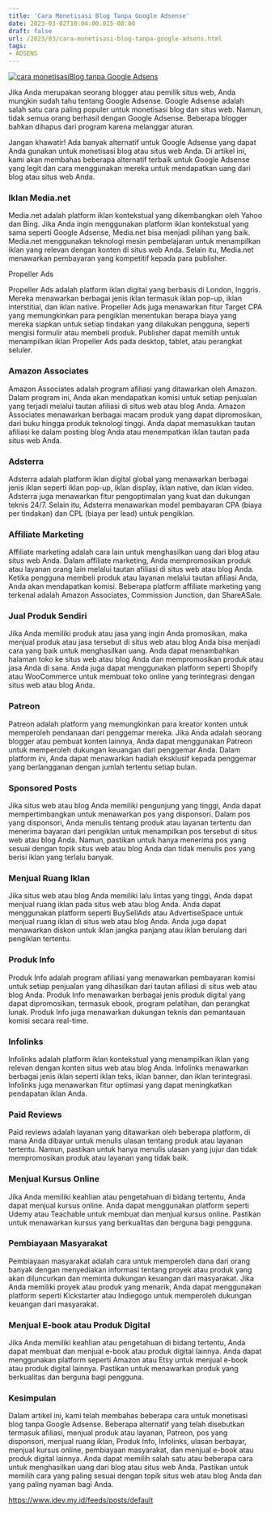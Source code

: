 ```yaml
---
title: 'Cara Monetisasi Blog Tanpa Google Adsense'
date: 2023-03-02T10:04:00.015-08:00
draft: false
url: /2023/03/cara-monetisasi-blog-tanpa-google-adsens.html
tags: 
- ADSENS
---
```


[![cara monetisasiBlog tanpa Google Adsens](https://blogger.googleusercontent.com/img/b/R29vZ2xl/AVvXsEhzl0t8WQeMD1Rs4z39QREU7klDF5XSSX2X_kIf0sdYzBFZ4E_F9vnzb6v5T98E1Vz-QDYOqn0i0pUUhMal7zLfKjJnxHvJMGpuEmY3W25dfBio0bPiLFKOUoIBA_Mh8qm7XwiVC70XvfdAC4Xj5_ApOBTn7Jn54AXwglbFg8Tlo939FvWo475HwtD3JQ/w640-h336/cara%20monetisasiBlog%20tanpa%20Google%20Adsens.webp)](https://blogger.googleusercontent.com/img/b/R29vZ2xl/AVvXsEhzl0t8WQeMD1Rs4z39QREU7klDF5XSSX2X_kIf0sdYzBFZ4E_F9vnzb6v5T98E1Vz-QDYOqn0i0pUUhMal7zLfKjJnxHvJMGpuEmY3W25dfBio0bPiLFKOUoIBA_Mh8qm7XwiVC70XvfdAC4Xj5_ApOBTn7Jn54AXwglbFg8Tlo939FvWo475HwtD3JQ/s1200/cara%20monetisasiBlog%20tanpa%20Google%20Adsens.webp)

  
Jika Anda merupakan seorang blogger atau pemilik situs web, Anda mungkin sudah tahu tentang Google Adsense. Google Adsense adalah salah satu cara paling populer untuk monetisasi blog dan situs web. Namun, tidak semua orang berhasil dengan Google Adsense. Beberapa blogger bahkan dihapus dari program karena melanggar aturan.

Jangan khawatir! Ada banyak alternatif untuk Google Adsense yang dapat Anda gunakan untuk monetisasi blog atau situs web Anda. Di artikel ini, kami akan membahas beberapa alternatif terbaik untuk Google Adsense yang legit dan cara menggunakan mereka untuk mendapatkan uang dari blog atau situs web Anda.

### Iklan Media.net

Media.net adalah platform iklan kontekstual yang dikembangkan oleh Yahoo dan Bing. Jika Anda ingin menggunakan platform iklan kontekstual yang sama seperti Google Adsense, Media.net bisa menjadi pilihan yang baik. Media.net menggunakan teknologi mesin pembelajaran untuk menampilkan iklan yang relevan dengan konten di situs web Anda. Selain itu, Media.net menawarkan pembayaran yang kompetitif kepada para publisher.

  

Propeller Ads

Propeller Ads adalah platform iklan digital yang berbasis di London, Inggris. Mereka menawarkan berbagai jenis iklan termasuk iklan pop-up, iklan interstitial, dan iklan native. Propeller Ads juga menawarkan fitur Target CPA yang memungkinkan para pengiklan menentukan berapa biaya yang mereka siapkan untuk setiap tindakan yang dilakukan pengguna, seperti mengisi formulir atau membeli produk. Publisher dapat memilih untuk menampilkan iklan Propeller Ads pada desktop, tablet, atau perangkat seluler.

  

### Amazon Associates

Amazon Associates adalah program afiliasi yang ditawarkan oleh Amazon. Dalam program ini, Anda akan mendapatkan komisi untuk setiap penjualan yang terjadi melalui tautan afiliasi di situs web atau blog Anda. Amazon Associates menawarkan berbagai macam produk yang dapat dipromosikan, dari buku hingga produk teknologi tinggi. Anda dapat memasukkan tautan afiliasi ke dalam posting blog Anda atau menempatkan iklan tautan pada situs web Anda.

  

### Adsterra

Adsterra adalah platform iklan digital global yang menawarkan berbagai jenis iklan seperti iklan pop-up, iklan display, iklan native, dan iklan video. Adsterra juga menawarkan fitur pengoptimalan yang kuat dan dukungan teknis 24/7. Selain itu, Adsterra menawarkan model pembayaran CPA (biaya per tindakan) dan CPL (biaya per lead) untuk pengiklan.

  

### Affiliate Marketing

Affiliate marketing adalah cara lain untuk menghasilkan uang dari blog atau situs web Anda. Dalam affiliate marketing, Anda mempromosikan produk atau layanan orang lain melalui tautan afiliasi di situs web atau blog Anda. Ketika pengguna membeli produk atau layanan melalui tautan afiliasi Anda, Anda akan mendapatkan komisi. Beberapa platform affiliate marketing yang terkenal adalah Amazon Associates, Commission Junction, dan ShareASale.

  

### Jual Produk Sendiri

Jika Anda memiliki produk atau jasa yang ingin Anda promosikan, maka menjual produk atau jasa tersebut di situs web atau blog Anda bisa menjadi cara yang baik untuk menghasilkan uang. Anda dapat menambahkan halaman toko ke situs web atau blog Anda dan mempromosikan produk atau jasa Anda di sana. Anda juga dapat menggunakan platform seperti Shopify atau WooCommerce untuk membuat toko online yang terintegrasi dengan situs web atau blog Anda.

  

### Patreon

Patreon adalah platform yang memungkinkan para kreator konten untuk memperoleh pendanaan dari penggemar mereka. Jika Anda adalah seorang blogger atau pembuat konten lainnya, Anda dapat menggunakan Patreon untuk memperoleh dukungan keuangan dari penggemar Anda. Dalam platform ini, Anda dapat menawarkan hadiah eksklusif kepada penggemar yang berlangganan dengan jumlah tertentu setiap bulan.

  

### Sponsored Posts

Jika situs web atau blog Anda memiliki pengunjung yang tinggi, Anda dapat mempertimbangkan untuk menawarkan pos yang disponsori. Dalam pos yang disponsori, Anda menulis tentang produk atau layanan tertentu dan menerima bayaran dari pengiklan untuk menampilkan pos tersebut di situs web atau blog Anda. Namun, pastikan untuk hanya menerima pos yang sesuai dengan topik situs web atau blog Anda dan tidak menulis pos yang berisi iklan yang terlalu banyak.

  

### Menjual Ruang Iklan

Jika situs web atau blog Anda memiliki lalu lintas yang tinggi, Anda dapat menjual ruang iklan pada situs web atau blog Anda. Anda dapat menggunakan platform seperti BuySellAds atau AdvertiseSpace untuk menjual ruang iklan di situs web atau blog Anda. Anda juga dapat menawarkan diskon untuk iklan jangka panjang atau iklan berulang dari pengiklan tertentu.

  

### Produk Info

Produk Info adalah program afiliasi yang menawarkan pembayaran komisi untuk setiap penjualan yang dihasilkan dari tautan afiliasi di situs web atau blog Anda. Produk Info menawarkan berbagai jenis produk digital yang dapat dipromosikan, termasuk ebook, program pelatihan, dan perangkat lunak. Produk Info juga menawarkan dukungan teknis dan pemantauan komisi secara real-time.

  

### Infolinks

Infolinks adalah platform iklan kontekstual yang menampilkan iklan yang relevan dengan konten situs web atau blog Anda. Infolinks menawarkan berbagai jenis iklan seperti iklan teks, iklan banner, dan iklan terintegrasi. Infolinks juga menawarkan fitur optimasi yang dapat meningkatkan pendapatan iklan Anda.

  

### Paid Reviews

Paid reviews adalah layanan yang ditawarkan oleh beberapa platform, di mana Anda dibayar untuk menulis ulasan tentang produk atau layanan tertentu. Namun, pastikan untuk hanya menulis ulasan yang jujur ​​dan tidak mempromosikan produk atau layanan yang tidak baik.

  

### Menjual Kursus Online

Jika Anda memiliki keahlian atau pengetahuan di bidang tertentu, Anda dapat menjual kursus online. Anda dapat menggunakan platform seperti Udemy atau Teachable untuk membuat dan menjual kursus online. Pastikan untuk menawarkan kursus yang berkualitas dan berguna bagi pengguna.

  

### Pembiayaan Masyarakat

Pembiayaan masyarakat adalah cara untuk memperoleh dana dari orang banyak dengan menyediakan informasi tentang proyek atau produk yang akan diluncurkan dan meminta dukungan keuangan dari masyarakat. Jika Anda memiliki proyek atau produk yang menarik, Anda dapat menggunakan platform seperti Kickstarter atau Indiegogo untuk memperoleh dukungan keuangan dari masyarakat.

  

### Menjual E-book atau Produk Digital

Jika Anda memiliki keahlian atau pengetahuan di bidang tertentu, Anda dapat membuat dan menjual e-book atau produk digital lainnya. Anda dapat menggunakan platform seperti Amazon atau Etsy untuk menjual e-book atau produk digital lainnya. Pastikan untuk menawarkan produk yang berkualitas dan berguna bagi pengguna.

### Kesimpulan

Dalam artikel ini, kami telah membahas beberapa cara untuk monetisasi blog tanpa Google Adsense. Beberapa alternatif yang telah disebutkan termasuk afiliasi, menjual produk atau layanan, Patreon, pos yang disponsori, menjual ruang iklan, Produk Info, Infolinks, ulasan berbayar, menjual kursus online, pembiayaan masyarakat, dan menjual e-book atau produk digital lainnya. Anda dapat memilih salah satu atau beberapa cara untuk menghasilkan uang dari blog atau situs web Anda. Pastikan untuk memilih cara yang paling sesuai dengan topik situs web atau blog Anda dan yang paling nyaman bagi Anda.

  

https://www.idev.my.id/feeds/posts/default
